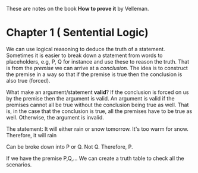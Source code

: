 These are notes on the book **How to prove it** by Velleman.
# Chapter 1 ( Sentential Logic)

We can use logical reasoning to deduce the truth of a statement. Sometimes it is easier to break down a statement from words to placeholders, e.g, P, Q for instance and use these to reason the truth. That is from the *premise* we can arrive at a *conclusion*. The idea is to construct the premise in a way so that if the premise is true then the conclusion is also true (forced). 

What make an argument/statement **valid**? If the conclusion is forced on us by the premise then the argument is valid. An argument is valid if the premises cannot all be true without the conclusion being true as well. That is, in the case that the conclusion is true, all the premises have to be true as well. Otherwise, the argument is invalid.

The statement: 
	It will either rain or snow tomorrow.
	It's too warm for snow.
	Therefore, it will rain

Can be broke down into
	P or Q.
	Not Q.
	Therefore, P.

If we have the premise P,Q,... We can create a truth table to check all the scenarios.

